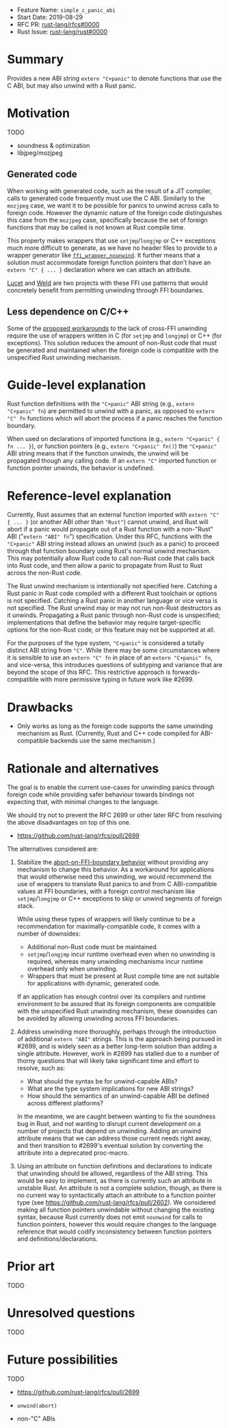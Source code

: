 - Feature Name: `simple_c_panic_abi`
- Start Date: 2019-08-29
- RFC PR: [rust-lang/rfcs#0000](https://github.com/rust-lang/rfcs/pull/0000)
- Rust Issue: [rust-lang/rust#0000](https://github.com/rust-lang/rust/issues/0000)

# Summary
[summary]: #summary

Provides a new ABI string `extern "C+panic"` to denote functions that use the C ABI, but may also
unwind with a Rust panic.

# Motivation
[motivation]: #motivation

TODO

- soundness & optimization
- libjpeg/mozjpeg

## Generated code

When working with generated code, such as the result of a JIT compiler, calls to generated code
frequently must use the C ABI. Similarly to the `mozjpeg` case, we want it to be possible for panics
to unwind across calls to foreign code. However the dynamic nature of the foreign code distinguishes
this case from the `mozjpeg` case, specifically because the set of foreign functions that may be
called is not known at Rust compile time.

This property makes wrappers that use `setjmp`/`longjmp` or C++ exceptions much more difficult to
generate, as we have no header files to provide to a wrapper generator like
[`ffi_wrapper_nounwind`][ffi_wrapper_nounwind]. It further means that a solution must accommodate
foreign function pointers that don't have an `extern "C" { ... }` declaration where we can attach an
attribute.

[Lucet][lucet] and [Weld][weld] are two projects with these FFI use patterns that would concretely
benefit from permitting unwinding through FFI boundaries.

[ffi_wrapper_nounwind]: https://docs.rs/ffi_wrapper_nounwind
[lucet]: https://github.com/fastly/lucet
[weld]: https://www.weld.rs/

## Less dependence on C/C++

Some of the [proposed workarounds][cffi-panic] to the lack of cross-FFI unwinding require the use of
wrappers written in C (for `setjmp` and `longjmp`) or C++ (for exceptions). This solution reduces
the amount of non-Rust code that must be generated and maintained when the foreign code is
compatible with the unspecified Rust unwinding mechanism.

[cffi-panic]: https://github.com/gnzlbg/cffi-panic

# Guide-level explanation
[guide-level-explanation]: #guide-level-explanation

Rust function definitions with the `"C+panic"` ABI string (e.g., `extern "C+panic" fn`) are
permitted to unwind with a panic, as opposed to `extern "C" fn` functions which will abort the
process if a panic reaches the function boundary.

When used on declarations of imported functions (e.g., `extern "C+panic" { fn ... }`), or function
pointers (e.g., `extern "C+panic" fn()`) the `"C+panic"` ABI string means that if the function
unwinds, the unwind will be propagated though any calling code. If an `extern "C"` imported function
or function pointer unwinds, the behavior is undefined.

# Reference-level explanation
[reference-level-explanation]: #reference-level-explanation

Currently, Rust assumes that an external function imported with `extern "C" {
... }` (or another ABI other than `"Rust"`) cannot unwind, and Rust will abort if a panic would propagate out of a
Rust function with a non-"Rust" ABI ("`extern "ABI" fn`") specification. Under this RFC,
functions with the `"C+panic"` ABI string
instead allows an unwind (such as a panic) to proceed through that function
boundary using Rust's normal unwind mechanism. This may potentially allow Rust
code to call non-Rust code that calls back into Rust code, and then allow a
panic to propagate from Rust to Rust across the non-Rust code.

The Rust unwind mechanism is intentionally not specified here. Catching a Rust
panic in Rust code compiled with a different Rust toolchain or options is not
specified. Catching a Rust panic in another language or vice versa is not
specified. The Rust unwind may or may not run non-Rust destructors as it
unwinds. Propagating a Rust panic through non-Rust code is unspecified;
implementations that define the behavior may require target-specific options
for the non-Rust code, or this feature may not be supported at all.

For the purposes of the type system, `"C+panic"` is considered a totally distinct ABI string from
`"C"`. While there may be some circumstances where it is sensible to use an `extern "C" fn` in place
of an `extern "C+panic" fn`, and vice-versa, this introduces questions of subtyping and variance
that are beyond the scope of this RFC. This restrictive approach is forwards-compatible with more
permissive typing in future work like #2699.

# Drawbacks
[drawbacks]: #drawbacks

- Only works as long as the foreign code supports the same unwinding mechanism as Rust. (Currently, Rust and C++ code compiled for ABI-compatible backends use the same mechanism.)

# Rationale and alternatives
[rationale-and-alternatives]: #rationale-and-alternatives

The goal is to enable the current use-cases for unwinding panics through foreign code while providing safer behaviour towards bindings not expecting that, with minimal changes to the language.

We should try not to prevent the RFC 2699 or other later RFC from resolving the above disadvantages on top of this one.

- https://github.com/rust-lang/rfcs/pull/2699

The alternatives considered are:

1. Stabilize the [abort-on-FFI-boundary behavior](https://github.com/rust-lang/rust/issues/52652)
   without providing any mechanism to change this behavior. As a workaround for applications that would
   otherwise need this unwinding, we would recommend the use of wrappers to translate Rust panics to
   and from C ABI-compatible values at FFI boundaries, with a foreign control mechanism like
   `setjmp`/`longjmp` or C++ exceptions to skip or unwind segments of foreign stack.

   While using these types of wrappers will likely continue to be a recommendation for
   maximally-compatible code, it comes with a number of downsides:

   - Additional non-Rust code must be maintained.
   - `setjmp`/`longjmp` incur runtime overhead even when no unwinding is required, whereas many
     unwinding mechanisms incur runtime overhead only when unwinding.
   - Wrappers that must be present at Rust compile time are not suitable for applications with
     dynamic, generated code.

   If an application has enough control over its compilers and runtime environment to be assured
   that its foreign components are compatible with the unspecified Rust unwinding mechanism, these
   downsides can be avoided by allowing unwinding across FFI boundaries.

2. Address unwinding more thoroughly, perhaps through the introduction of additional `extern "ABI"`
   strings. This is the approach being pursued in #2699, and is widely seen as a better long-term
   solution than adding a single attribute. However, work in #2699 has stalled due to a number of
   thorny questions that will likely take significant time and effort to resolve, such as:

   - What should the syntax be for unwind-capable ABIs?
   - What are the type system implications for new ABI strings?
   - How should the semantics of an unwind-capable ABI be defined across different platforms?

   In the meantime, we are caught between wanting to fix the soundness bug in Rust, and not wanting
   to disrupt current development on a number of projects that depend on unwinding. Adding an unwind
   attribute means that we can address those current needs right away, and then transition to
   #2699's eventual solution by converting the attribute into a deprecated proc-macro.

3. Using an attribute on function definitions and declarations to indicate that unwinding should be
   allowed, regardless of the ABI string. This would be easy to implement, as there is currently
   such an attribute in unstable Rust. An attribute is not a complete solution, though, as there is
   no current way to syntactically attach an attribute to a function pointer type (see
   https://github.com/rust-lang/rfcs/pull/2602). We considered making all function pointers
   unwindable without changing the existing syntax, because Rust currently does not emit `nounwind`
   for calls to function pointers, however this would require changes to the language reference that
   would codify inconsistency between function pointers and definitions/declarations.

# Prior art
[prior-art]: #prior-art

TODO

# Unresolved questions
[unresolved-questions]: #unresolved-questions

TODO

# Future possibilities
[future-possibilities]: #future-possibilities

TODO

- https://github.com/rust-lang/rfcs/pull/2699

- `unwind(abort)`
- non-"C" ABIs
